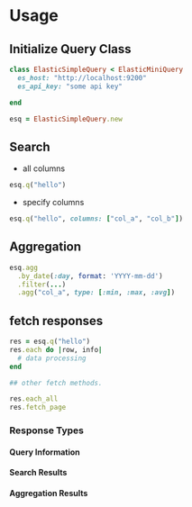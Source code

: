 # Usage

## Initialize Query Class

```ruby
class ElasticSimpleQuery < ElasticMiniQuery
  es_host: "http://localhost:9200"
  es_api_key: "some api key"

end

esq = ElasticSimpleQuery.new
```

## Search

* all columns

```ruby
esq.q("hello")
```

* specify columns

```ruby
esq.q("hello", columns: ["col_a", "col_b"])
```

## Aggregation

```ruby
esq.agg
  .by_date(:day, format: 'YYYY-mm-dd')
  .filter(...)
  .agg("col_a", type: [:min, :max, :avg])
```

## fetch responses

```ruby
res = esq.q("hello")
res.each do |row, info|
  # data processing
end

## other fetch methods.

res.each_all
res.fetch_page
```

### Response Types

#### Query Information


#### Search Results


#### Aggregation Results
